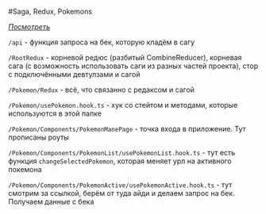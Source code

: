 #Saga, Redux, Pokemons

 <a href="https://deim0707.github.io/Pokemons_Saga/build/index.html#/">*Посмотреть*</a>

`/api` - функция запроса на бек, которую кладём в сагу

`/RootRedux` - корневой редюс (разбитый CombineReducer), корневая сага (с возможность использовать саги из разных частей проекта), стор с подключёнными девтулзами и сагой

`/Pokemon/Redux` - всё, что связанно с редаксом и сагой

`/Pokemon/usePokemon.hook.ts` - хук со стейтом и методами, которые используются в этой папке

`/Pokemon/Components/PokemonManePage` - точка входа в приложение. Тут прописаны роуты

`/Pokemon/Components/PokemonList/usePokemonList.hook.ts` - тут есть функция `changeSelectedPokemon`, которая меняет урл на активного покемона

`/Pokemon/Components/PokemonActive/usePokemonActive.hook.ts` - тут смотрим за ссылкой, берём от туда айди и делаем запрос на бек. Получаем данные с бека


